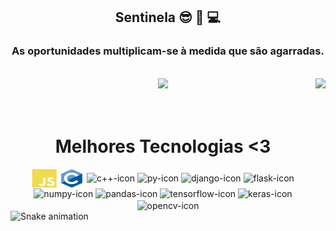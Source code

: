 <!DOCTYPE html>
<html lang="en">
<head>
    <meta charset="UTF-8">
    <meta name="viewport" content="width=device-width, initial-scale=1.0">
    <title>Profile</title>
</head>
<body>

  <h2 align="center">Sentinela 😎 💊 💻</h2>
  <h3 align="center">As oportunidades multiplicam-se à medida que são agarradas.</h3>

  <div align="center"> 
    <div style="display: inline_block"><br>
      <img  height="180em" src="https://github-readme-stats.vercel.app/api?username=sentineIa&show_icons=true&theme=great-gatsby&include_all_commits=true&count_private=true"/>
      <img align="right" height="180em" src="https://github-readme-stats.vercel.app/api/top-langs/?username=sentineIa&layout=compact&langs_count=16&theme=great-gatsby"/>
    </div>
    <br>
    <div style="display: inline_block"><br>
      <h1 align="center">Melhores Tecnologias <3</h1>
      <img align="center" height="30" width="40" alt="js-icon" src="https://raw.githubusercontent.com/devicons/devicon/master/icons/javascript/javascript-plain.svg">
      <img align="center" height="30" width="40" alt="c-icon" src="https://raw.githubusercontent.com/devicons/devicon/master/icons/c/c-original.svg">
      <img align="center" height="30" width="40" alt="c++-icon" src="https://cdn.jsdelivr.net/gh/devicons/devicon/icons/cplusplus/cplusplus-original.svg" />
      <img align="center" height="30" width="40" alt="py-icon" src="https://cdn.jsdelivr.net/gh/devicons/devicon/icons/python/python-original.svg" />
      <img align="center" height="30" width="40" alt="django-icon" src="https://cdn.jsdelivr.net/gh/devicons/devicon/icons/django/django-original.svg" />
      <img align="center" height="30" width="40" alt="flask-icon" src="https://cdn.jsdelivr.net/gh/devicons/devicon/icons/flask/flask-original.svg" />
      <img align="center" height="30" width="40" alt="numpy-icon" src="https://cdn.jsdelivr.net/gh/devicons/devicon/icons/numpy/numpy-original.svg" />
      <img align="center" height="30" width="40" alt="pandas-icon" src="https://cdn.jsdelivr.net/gh/devicons/devicon/icons/pandas/pandas-original.svg" />
      <img align="center" height="30" width="40" alt="tensorflow-icon" src="https://cdn.jsdelivr.net/gh/devicons/devicon/icons/tensorflow/tensorflow-original.svg" />
      <img align="center" height="30" width="40" alt="keras-icon" src="https://cdn.jsdelivr.net/gh/devicons/devicon/icons/keras/keras-original.svg" />
      <img align="center" height="30" width="40" alt="opencv-icon" src="https://cdn.jsdelivr.net/gh/devicons/devicon/icons/opencv/opencv-original.svg" />
    </div>
  </div>

  <img src="https://github.com/LuigiGF/LuigiGF/blob/output/github-contribution-grid-snake.svg" alt="Snake animation">

</body>
</html>
